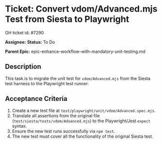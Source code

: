 # Ticket: Convert vdom/Advanced.mjs Test from Siesta to Playwright

GH ticket id: #7290

**Assignee:**
**Status:** To Do

**Parent Epic:** epic-enhance-workflow-with-mandatory-unit-testing.md

## Description

This task is to migrate the unit test for `vdom/Advanced.mjs` from the Siesta test harness to the Playwright test runner.

## Acceptance Criteria

1.  Create a new test file at `test/playwright/unit/vdom/Advanced.spec.mjs`.
2.  Translate all assertions from the original file (`test/siesta/tests/vdom/Advanced.mjs`) to the Playwright/Jest `expect` syntax.
3.  Ensure the new test runs successfully via `npm test`.
4.  The new test must cover all the functionality of the original Siesta test.
